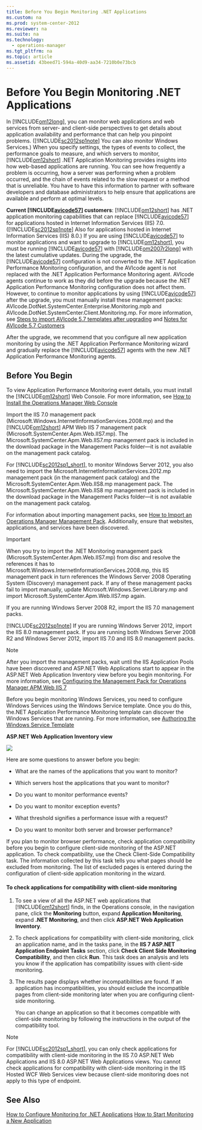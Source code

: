 ```yaml
---
title: Before You Begin Monitoring .NET Applications
ms.custom: na
ms.prod: system-center-2012
ms.reviewer: na
ms.suite: na
ms.technology: 
  - operations-manager
ms.tgt_pltfrm: na
ms.topic: article
ms.assetid: 43beed71-594a-40d9-aa34-7210b0e73bcb
---
```

# Before You Begin Monitoring .NET Applications
In [!INCLUDE[om12long](./Token/om12long_md.md)], you can monitor web applications and web services from server\- and client\-side perspectives to get details about application availability and performance that can help you pinpoint problems. \([!INCLUDE[sc2012sp1note](./Token/sc2012sp1note_md.md)] You can also monitor Windows Services.\) When you specify settings, the types of events to collect, the performance goals to measure, and which servers to monitor, [!INCLUDE[om12short](./Token/om12short_md.md)] .NET Application Monitoring provides insights into how web\-based applications are running. You can see how frequently a problem is occurring, how a server was performing when a problem occurred, and the chain of events related to the slow request or a method that is unreliable. You have to have this information to partner with software developers and database administrators to help ensure that applications are available and perform at optimal levels.

**Current [!INCLUDE[avicode57](./Token/avicode57_md.md)] customers**: [!INCLUDE[om12short](./Token/om12short_md.md)] has .NET application monitoring capabilities that can replace [!INCLUDE[avicode57](./Token/avicode57_md.md)] for applications hosted in Internet Information Services \(IIS\) 7.0. \([!INCLUDE[sc2012sp1note](./Token/sc2012sp1note_md.md)] Also for applications hosted in Internet Information Services \(IIS\) 8.0.\) If you are using [!INCLUDE[avicode57](./Token/avicode57_md.md)] to monitor applications and want to upgrade to [!INCLUDE[om12short](./Token/om12short_md.md)], you must be running [!INCLUDE[avicode57](./Token/avicode57_md.md)] with [!INCLUDE[om2007r2long](./Token/om2007r2long_md.md)] with the latest cumulative updates. During the upgrade, the [!INCLUDE[avicode57](./Token/avicode57_md.md)] configuration is not converted to the .NET Application Performance Monitoring configuration, and the AVIcode agent is not replaced with the .NET Application Performance Monitoring agent. AVIcode agents continue to work as they did before the upgrade because the .NET Application Performance Monitoring configuration does not affect them. However, to continue to monitor applications by using [!INCLUDE[avicode57](./Token/avicode57_md.md)] after the upgrade, you must manually install these management packs: AVIcode.DotNet.SystemCenter.Enterprise.Monitoring.mpb and AVIcode.DotNet.SystemCenter.Client.Monitoring.mp. For more information, see [Steps to import AVIcode 5.7 templates after upgrading](http://go.microsoft.com/fwlink/?LinkId=230859) and [Notes for AVIcode 5.7 Customers](http://go.microsoft.com/fwlink/?LinkId=231263)

After the upgrade, we recommend that you configure all new application monitoring by using the .NET Application Performance Monitoring wizard and gradually replace the [!INCLUDE[avicode57](./Token/avicode57_md.md)] agents with the new .NET Application Performance Monitoring agents.

## Before You Begin
To view Application Performance Monitoring event details, you must install the [!INCLUDE[om12short](./Token/om12short_md.md)] Web Console. For more information, see [How to Install the Operations Manager Web Console](http://go.microsoft.com/fwlink/?LinkId=236163)

Import the IIS 7.0 management pack \(Microsoft.Windows.InternetInformationServices.2008.mp\) and the [!INCLUDE[om12short](./Token/om12short_md.md)] APM Web IIS 7 management pack \(Microsoft.SystemCenter.Apm.Web.IIS7.mp\). The Microsoft.SystemCenter.Apm.Web.IIS7.mp management pack is included in the download package in the Management Packs folder—it is not available on the management pack catalog.

For [!INCLUDE[sc2012sp1_short](./Token/sc2012sp1_short_md.md)], to monitor Windows Server 2012, you also need to import the Microsoft.InternetInformationServices.2012.mp management pack \(in the management pack catalog\) and the Microsoft.SystemCenter.Apm.Web.IIS8.mp management pack. The Microsoft.SystemCenter.Apm.Web.IIS8 mp management pack is included in the download package in the Management Packs folder—it is not available on the management pack catalog.

For information about importing management packs, see [How to Import an Operations Manager Management Pack](./How-to-Import-an-Operations-Manager-Management-Pack.md). Additionally, ensure that websites, applications, and services have been discovered.

> [!IMPORTANT]
> When you try to import the .NET Monitoring management pack \(Microsoft.SystemCenter.Apm.Web.IIS7.mp\) from disc and resolve the references it has to Microsoft.Windows.InternetInformationServices.2008.mp, this IIS management pack in turn references the Windows Server 2008 Operating System \(Discovery\) management pack. If any of these management packs fail to import manually, update Microsoft.Windows.Server.Library.mp and import Microsoft.SystemCenter.Apm.Web.IIS7.mp again.
> 
> If you are running Windows Server 2008 R2, import the IIS 7.0 management packs.
> 
> [!INCLUDE[sc2012sp1note](./Token/sc2012sp1note_md.md)] If you are running Windows Server 2012, import the IIS 8.0 management pack. If you are running both Windows Server 2008 R2 and Windows Server 2012, import IIS 7.0 and IIS 8.0 management packs.

> [!NOTE]
> After you import the management packs, wait until the IIS Application Pools have been discovered and ASP.NET Web Applications start to appear in the ASP.NET Web Application Inventory view before you begin monitoring. For more information, see [Configuring the Management Pack for Operations Manager APM Web IIS 7](http://go.microsoft.com/fwlink/?LinkId=251495)

Before you begin monitoring Windows Services, you need to configure Windows Services using the Windows Service template. Once you do this, the.NET Application Performance Monitoring template can discover the Windows Services that are running. For more information, see [Authoring the Windows Service Template](http://go.microsoft.com/fwlink/?LinkId=252385)

**ASP.NET Web Application Inventory view**

![](/Image/AppMonitoring_AuthConfig1WebAppInventoryView2.gif)

Here are some questions to answer before you begin:

-   What are the names of the applications that you want to monitor?

-   Which servers host the applications that you want to monitor?

-   Do you want to monitor performance events?

-   Do you want to monitor exception events?

-   What threshold signifies a performance issue with a request?

-   Do you want to monitor both server and browser performance?

If you plan to monitor browser performance, check application compatibility before you begin to configure client\-side monitoring of the ASP.NET application. To check compatibility, use the Check Client\-Side Compatibility task. The information collected by this task tells you what pages should be excluded from monitoring. The list of excluded pages is entered during the configuration of client\-side application monitoring in the wizard.

#### To check applications for compatibility with client\-side monitoring

1.  To see a view of all the ASP.NET web applications that [!INCLUDE[om12short](./Token/om12short_md.md)] finds, in the Operations console, in the navigation pane, click the **Monitoring** button, expand **Application Monitoring**, expand **.NET Monitoring**, and then click **ASP.NET Web Application Inventory**.

2.  To check applications for compatibility with client\-side monitoring, click an application name, and in the tasks pane, in the **IIS 7 ASP.NET Application Endpoint Tasks** section, click **Check Client Side Monitoring Compatibility**, and then click **Run**. This task does an analysis and lets you know if the application has compatibility issues with client\-side monitoring.

3.  The results page displays whether incompatibilities are found. If an application has incompatibilities, you should exclude the incompatible pages from client\-side monitoring later when you are configuring client\-side monitoring.

    You can change an application so that it becomes compatible with client\-side monitoring by following the instructions in the output of the compatibility tool.

> [!NOTE]
> For [!INCLUDE[sc2012sp1_short](./Token/sc2012sp1_short_md.md)], you can only check applications for compatibility with client\-side monitoring in the IIS 7.0 ASP.NET Web Applications and IIS 8.0 ASP.NET Web Applications views. You cannot check applications for compatibility with client\-side monitoring in the IIS Hosted WCF Web Services view because client\-side monitoring does not apply to this type of endpoint.

## See Also
[How to Configure Monitoring for .NET Applications](./How-to-Configure-Monitoring-for-.NET-Applications.md)
[How to Start Monitoring a New Application](./How-to-Start-Monitoring-a-New-Application.md)


